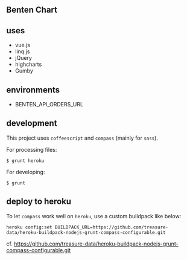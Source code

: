 Benten Chart
---

## uses

* vue.js
* linq.js
* jQuery
* highcharts
* Gumby

## environments

* BENTEN_API_ORDERS_URL

## development

This project uses `coffeescript` and `compass` (mainly for `sass`).

For processing files:

~~~
$ grunt heroku
~~~

For developing:

~~~
$ grunt
~~~

## deploy to heroku

To let `compass` work well on `heroku`, use a custom buildpack like below:

~~~
heroku config:set BUILDPACK_URL=https://github.com/treasure-data/heroku-buildpack-nodejs-grunt-compass-configurable.git
~~~

cf. https://github.com/treasure-data/heroku-buildpack-nodejs-grunt-compass-configurable.git
